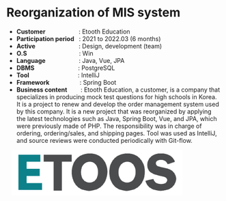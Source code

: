 # Reorganization of MIS system

- <b>Customer </b></b>&nbsp;&nbsp;&nbsp;&nbsp;&nbsp;&nbsp;&nbsp;&nbsp;&nbsp;&nbsp;&nbsp;&nbsp;&nbsp;&nbsp;&nbsp;&nbsp;&nbsp;&nbsp;&nbsp;: Etooth Education
- <b>Participation period </b>&nbsp;&nbsp;: 2021 to 2022.03 (6 months)
- <b>Active </b>&nbsp;&nbsp;&nbsp;&nbsp;&nbsp;&nbsp;&nbsp;&nbsp;&nbsp;&nbsp;&nbsp;&nbsp;&nbsp;&nbsp;&nbsp;&nbsp;&nbsp;&nbsp;&nbsp;&nbsp;&nbsp;&nbsp;&nbsp;&nbsp;&nbsp;: Design, development (team)
- <b>O.S</b>&nbsp;&nbsp;&nbsp;&nbsp;&nbsp;&nbsp;&nbsp;&nbsp;&nbsp;&nbsp;&nbsp;&nbsp;&nbsp;&nbsp;&nbsp;&nbsp;&nbsp;&nbsp;&nbsp;&nbsp;&nbsp;&nbsp;&nbsp;&nbsp;&nbsp;&nbsp;&nbsp;&nbsp;&nbsp;&nbsp; : Win
- <b>Language </b>&nbsp;&nbsp;&nbsp;&nbsp;&nbsp;&nbsp;&nbsp;&nbsp;&nbsp;&nbsp;&nbsp;&nbsp;&nbsp;&nbsp;&nbsp;&nbsp;&nbsp;&nbsp;&nbsp;: Java, Vue, JPA
- <b>DBMS</b>&nbsp;&nbsp;&nbsp;&nbsp;&nbsp;&nbsp;&nbsp;&nbsp;&nbsp;&nbsp;&nbsp;&nbsp;&nbsp;&nbsp;&nbsp;&nbsp;&nbsp;&nbsp;&nbsp;&nbsp;&nbsp;&nbsp;&nbsp;&nbsp;&nbsp;&nbsp;: PostgreSQL
- <b>Tool</b>&nbsp;&nbsp;&nbsp;&nbsp;&nbsp;&nbsp;&nbsp;&nbsp;&nbsp;&nbsp;&nbsp;&nbsp;&nbsp;&nbsp;&nbsp;&nbsp;&nbsp;&nbsp;&nbsp;&nbsp;&nbsp;&nbsp;&nbsp;&nbsp;&nbsp;&nbsp;&nbsp;&nbsp;&nbsp;: IntelliJ
- <b>Framework</b>&nbsp;&nbsp;&nbsp;&nbsp;&nbsp;&nbsp;&nbsp;&nbsp;&nbsp;&nbsp;&nbsp;&nbsp;&nbsp;&nbsp;&nbsp;&nbsp;&nbsp;&nbsp;: Spring Boot
- <b>Business content</b>&nbsp;&nbsp;&nbsp;&nbsp;&nbsp;&nbsp;&nbsp;&nbsp;: Etooth Education, a customer, is a company that specializes in producing mock test questions for high schools in Korea. It is a project to renew and develop the order management system used by this company. It is a new project that was reorganized by applying the latest technologies such as Java, Spring Boot, Vue, and JPA, which were previously made of PHP. The responsibility was in charge of ordering, ordering/sales, and shipping pages. Tool was used as IntelliJ, and source reviews were conducted periodically with Git-flow.

&nbsp;&nbsp;&nbsp;<img src="projects/etoos.jpg" width="400">
